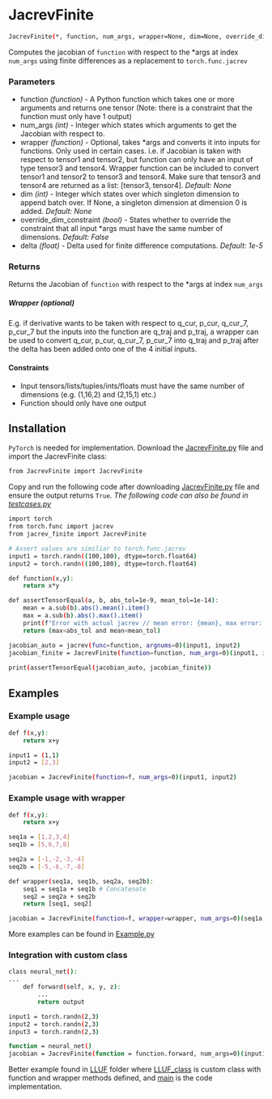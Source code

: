 # JacrevFinite
```bash
JacrevFinite(*, function, num_args, wrapper=None, dim=None, override_dim_constraint=False, delta=1e-5)(*args)
```
Computes the jacobian of `function` with respect to the *args at index `num_args` using finite differences as a replacement to `torch.func.jacrev`

### Parameters
- function *(function)* - A Python function which takes one or more arguments and returns one tensor (Note: there is a constraint that the function must only have 1 output)
- num_args *(int)* - Integer which states which arguments to get the Jacobian with respect to.
- wrapper *(function)* - Optional, takes *args and converts it into inputs for functions. Only used in certain cases. i.e. if Jacobian is taken with respect to tensor1 and tensor2, but function can only have an input of type tensor3 and tensor4. Wrapper function can be included to convert tensor1 and tensor2 to tensor3 and tensor4. Make sure that tensor3 and tensor4 are returned as a list: [tensor3, tensor4]. *Default: None*
- dim *(int)* - Integer which states over which singleton dimension to append batch over. If None, a singleton dimension at dimension 0 is added. *Default: None*
- override_dim_constraint *(bool)* - States whether to override the constraint that all input *args must have the same number of dimensions. *Default: False*
- delta *(float)* - Delta used for finite difference computations. *Default: 1e-5*
### Returns
  Returns the Jacobian of `function` with respect to the *args at index `num_args`
  
##### Wrapper (optional)
  E.g. if derivative wants to be taken with respect to q_cur, p_cur, q_cur_7, p_cur_7 but the inputs into the function are q_traj and p_traj, a wrapper can be used to convert q_cur, p_cur, q_cur_7, p_cur_7 into q_traj and p_traj after the delta has been added onto one of the 4 initial inputs.
#### Constraints
- Input tensors/lists/tuples/ints/floats must have the same number of dimensions (e.g. (1,16,2) and (2,15,1) etc.)
- Function should only have one output

## Installation
`PyTorch` is needed for implementation.
Download the [JacrevFinite.py](https://github.com/schrodingerslemur/jacrev_finite/blob/main/JacrevFinite.py) file and import the JacrevFinite class:
```bash
from JacrevFinite import JacrevFinite
```
Copy and run the following code after downloading [JacrevFinite.py](https://github.com/schrodingerslemur/jacrev_finite/blob/main/JacrevFinite.py) file and ensure the output returns `True`. 
*The following code can also be found in [testcases.py](https://github.com/schrodingerslemur/jacrev_finite/edit/main/testcases.py)*
```bash
import torch
from torch.func import jacrev
from jacrev_finite import JacrevFinite

# Assert values are similiar to torch.func.jacrev
input1 = torch.randn((100,100), dtype=torch.float64)
input2 = torch.randn((100,100), dtype=torch.float64)

def function(x,y):
    return x*y

def assertTensorEqual(a, b, abs_tol=1e-9, mean_tol=1e-14):
    mean = a.sub(b).abs().mean().item()
    max = a.sub(b).abs().max().item()
    print(f"Error with actual jacrev // mean error: {mean}, max error: {max}")
    return (max<abs_tol and mean<mean_tol)

jacobian_auto = jacrev(func=function, argnums=0)(input1, input2)
jacobian_finite = JacrevFinite(function=function, num_args=0)(input1, input2)
    
print(assertTensorEqual(jacobian_auto, jacobian_finite))
```

## Examples
### Example usage
```bash
def f(x,y):
    return x+y

input1 = (1,1)
input2 = [2,3]

jacobian = JacrevFinite(function=f, num_args=0)(input1, input2)
```

### Example usage with wrapper
```bash
def f(x,y):
    return x+y

seq1a = [1,2,3,4]
seq1b = [5,6,7,8]

seq2a = [-1,-2,-3,-4]
seq2b = [-5,-6,-7,-8]

def wrapper(seq1a, seq1b, seq2a, seq2b):
    seq1 = seq1a + seq1b # Concatenate
    seq2 = seq2a + seq2b
    return [seq1, seq2]

jacobian = JacrevFinite(function=f, wrapper=wrapper, num_args=0)(seq1a, seq1b, seq2a, seq2b)
```
More examples can be found in [Example.py](https://github.com/schrodingerslemur/jacrev_finite/blob/main/Example.py)

### Integration with custom class
```bash
class neural_net():
...
    def forward(self, x, y, z):
        ...
        return output

input1 = torch.randn(2,3)
input2 = torch.randn(2,3)
input3 = torch.randn(2,3)

function = neural_net()
jacobian = JacrevFinite(function = function.forward, num_args=0)(input1, input2, input3)
```
Better example found in [LLUF](https://github.com/schrodingerslemur/jacrev_finite/tree/main/EXAMPLE_LLUF) folder where [LLUF_class](https://github.com/schrodingerslemur/jacrev_finite/tree/main/EXAMPLE_LLUF/LLUF_class.py) is custom class with function and wrapper methods defined, and [main](https://github.com/schrodingerslemur/jacrev_finite/tree/main/EXAMPLE_LLUF/main.py) is the code implementation. 

